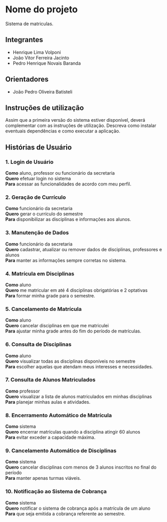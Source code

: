 # Nome do projeto
Sistema de matriculas.

## Integrantes
* Henrique Lima Volponi
* João Vitor Ferreira Jacinto
* Pedro Henrique Novais Baranda

## Orientadores
* João Pedro Oliveira Batisteli

## Instruções de utilização
Assim que a primeira versão do sistema estiver disponível, deverá complementar com as instruções de utilização. Descreva como instalar eventuais dependências e como executar a aplicação.

## Histórias de Usuário

### 1. Login de Usuário
**Como** aluno, professor ou funcionário da secretaria  
**Quero** efetuar login no sistema  
**Para** acessar as funcionalidades de acordo com meu perfil.

### 2. Geração de Currículo
**Como** funcionário da secretaria  
**Quero** gerar o currículo do semestre  
**Para** disponibilizar as disciplinas e informações aos alunos.

### 3. Manutenção de Dados
**Como** funcionário da secretaria  
**Quero** cadastrar, atualizar ou remover dados de disciplinas, professores e alunos  
**Para** manter as informações sempre corretas no sistema.

### 4. Matrícula em Disciplinas
**Como** aluno  
**Quero** me matricular em até 4 disciplinas obrigatórias e 2 optativas  
**Para** formar minha grade para o semestre.

### 5. Cancelamento de Matrícula
**Como** aluno  
**Quero** cancelar disciplinas em que me matriculei  
**Para** ajustar minha grade antes do fim do período de matrículas.

### 6. Consulta de Disciplinas
**Como** aluno  
**Quero** visualizar todas as disciplinas disponíveis no semestre  
**Para** escolher aquelas que atendam meus interesses e necessidades.

### 7. Consulta de Alunos Matriculados
**Como** professor  
**Quero** visualizar a lista de alunos matriculados em minhas disciplinas  
**Para** planejar minhas aulas e atividades.

### 8. Encerramento Automático de Matrícula
**Como** sistema  
**Quero** encerrar matrículas quando a disciplina atingir 60 alunos  
**Para** evitar exceder a capacidade máxima.

### 9. Cancelamento Automático de Disciplinas
**Como** sistema  
**Quero** cancelar disciplinas com menos de 3 alunos inscritos no final do período  
**Para** manter apenas turmas viáveis.

### 10. Notificação ao Sistema de Cobrança
**Como** sistema  
**Quero** notificar o sistema de cobrança após a matrícula de um aluno  
**Para** que seja emitida a cobrança referente ao semestre.
